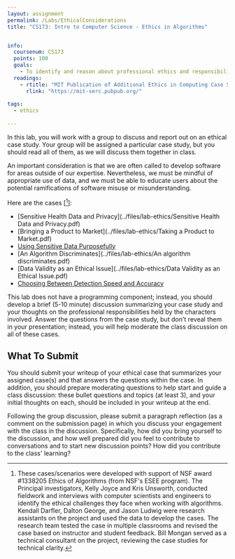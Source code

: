 ```yaml
---
layout: assignment
permalink: /Labs/EthicalConsiderations
title: "CS173: Intro to Computer Science - Ethics in Algorithms"


info:
  coursenum: CS173
  points: 100
  goals:
    - To identify and reason about professional ethics and responsibilities in software and computing
  readings:
    - rtitle: "MIT Publication of Additional Ethics in Computing Case Studies"
      rlink: "https://mit-serc.pubpub.org/"
      
tags:
  - ethics
  
---
```


In this lab, you will work with a group to discuss and report out on an ethical case study.  Your group will be assigned a particular case study, but you should read all of them, as we will discuss them together in class.

An important consideration is that we are often called to develop software for areas outside of our expertise.  Nevertheless, we must be mindful of appropriate use of data, and we must be able to educate users about the potential ramifications of software misuse or misunderstanding.

Here are the cases \[[^1]\]:

* [Sensitive Health Data and Privacy](../files/lab-ethics/Sensitive Health Data and Privacy.pdf)
* [Bringing a Product to Market](../files/lab-ethics/Taking a Product to Market.pdf)
* [Using Sensitive Data Purposefully](../files/lab-ethics/UsingSensitiveDataPurposefully.pdf)
* [An Algorithm Discriminates](../files/lab-ethics/An algorithm discriminates.pdf)
* [Data Validity as an Ethical Issue](../files/lab-ethics/Data Validity as an Ethical Issue.pdf)
* [Choosing Between Detection Speed and Accuracy](../files/lab-ethics/ChoosingBetweenDetectionSpeedandAccuracy.pdf)

This lab does not have a programming component; instead, you should develop a brief (5-10 minute) discussion summarizing your case study and your thoughts on the professional responsibilities held by the characters involved.  Answer the questions from the case study, but don't reveal them in your presentation; instead, you will help moderate the class discussion on all of these cases.

## What To Submit
You should submit your writeup of your ethical case that summarizes your assigned case(s) and that answers the questions within the case.  In addition, you should prepare moderating questions to help start and guide a class discussion: these bullet questions and topics (at least 3), and your initial thoughts on each, should be included in your writeup at the end.

Following the group discussion, please submit a paragraph reflection (as a comment on the submission page) in which you discuss your engagement with the class in the discussion.  Specifically, how did you bring yourself to the discussion, and how well prepared did you feel to contribute to conversations and to start new discussion points?  How did you contribute to the class' learning?

[^1]: These cases/scenarios were developed with support of NSF award #1338205 Ethics of Algorithms (from NSF's ESEE program). The Principal investigators, Kelly Joyce and Kris Unsworth, conducted fieldwork and interviews with computer scientists and engineers to identify the ethical challenges they face when working with algorithms. Kendall Darfler, Dalton George, and Jason Ludwig were research assistants on the project and used the data to develop the cases. The research team tested the case in multiple classrooms and revised the case based on instructor and student feedback.  Bill Mongan served as a technical consultant on the project, reviewing the case studies for technical clarity.
